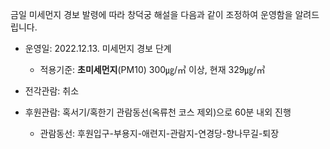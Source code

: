 금일 미세먼지 경보 발령에 따라 창덕궁 해설을 다음과 같이 조정하여 운영함을 알려드립니다.

- 운영일: 2022.12.13. 미세먼지 경보 단계
  * 적용기준: **초미세먼지**(PM10) 300㎍/㎥ 이상, 현재 329㎍/㎥

- 전각관람: 취소
- 후원관람: 혹서기/혹한기 관람동선(옥류천 코스 제외)으로 60분 내외 진행
  * 관람동선: 후원입구-부용지-애련지-관람지-연경당-향나무길-퇴장